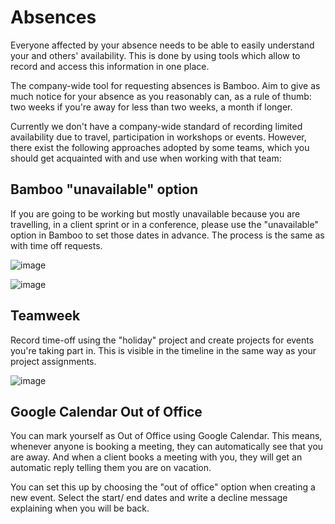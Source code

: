 # Absences

Everyone affected by your absence needs to be able to easily understand your and others' availability. This is done by using tools which allow to record and access this information in one place.

The company-wide tool for requesting absences is Bamboo. Aim to give as much notice for your absence as you reasonably can, as a rule of thumb: two weeks if you're away for less than two weeks, a month if longer.

Currently we don't have a company-wide standard of recording limited availability due to travel, participation in workshops or events. However, there exist the following approaches adopted by some teams, which you should get acquainted with and use when working with that team:

## Bamboo "unavailable" option

If you are going to be working but mostly unavailable because you are travelling, in a client sprint or in a conference, please use the "unavailable" option in Bamboo to set those dates in advance. The process is the same as with time off requests.

![image](https://user-images.githubusercontent.com/1506306/42953516-eca834dc-8b7a-11e8-9d2d-1e897298be9c.png)

![image](https://user-images.githubusercontent.com/1506306/42953576-0b67b758-8b7b-11e8-9a01-0eb37edfbb48.png)

## Teamweek

Record time-off using the "holiday" project and create projects for events you're taking part in. This is visible in the timeline in the same way as your project assignments.

![image](https://user-images.githubusercontent.com/134055/43245679-11a73f22-90a7-11e8-9e56-5ef4e99d13ac.png)

## Google Calendar Out of Office

You can mark yourself as Out of Office using Google Calendar. This means, whenever anyone is booking a meeting, they can automatically see that you are away. And when a client books a meeting with you, they will get an automatic reply telling them you are on vacation. 

You can set this up by choosing the "out of office" option when creating a new event. Select the start/ end dates and write a decline message explaining when you will be back. 